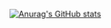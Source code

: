 [![Anurag's GitHub stats](https://github-readme-stats.vercel.app/api?username=CodSlack)](https://github.com/anuraghazra/github-readme-stats)

